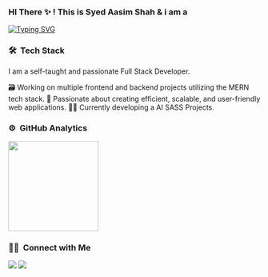 
### HI There ✨ ! This is Syed Aasim Shah & i am a
[![Typing SVG](https://readme-typing-svg.demolab.com/?lines=Design;Develop;Debug;Deploy)](https://git.io/typing-svg)

### 🛠 &nbsp;Tech Stack

I am a self-taught and passionate Full Stack Developer.

🗃️ Working on multiple frontend and backend projects utilizing the MERN tech stack.
🍃 Passionate about creating efficient, scalable, and user-friendly web applications.
🧑‍💻 Currently developing a AI SASS Projects.



### ⚙️ &nbsp;GitHub Analytics

<p align="left">
<a href="https://github.com/aasim-shah">
  <img height="180em" src="https://github-readme-stats-eight-theta.vercel.app/api/top-langs/?username=aasim-shah&theme=buefy&layout=compact" />
</a>
</p>

### 🤝🏻 &nbsp;Connect with Me

<p align="left">
<a href="https://linkedin.com/in/yourprofile"><img src="https://img.shields.io/badge/-LinkedIn-0077B5?style=flat&logo=LinkedIn&logoColor=white"/></a>
<a href="mailto:youremail@example.com"><img src="https://img.shields.io/badge/-Email-D14836?style=flat&logo=Gmail&logoColor=white"/></a>
</p>
